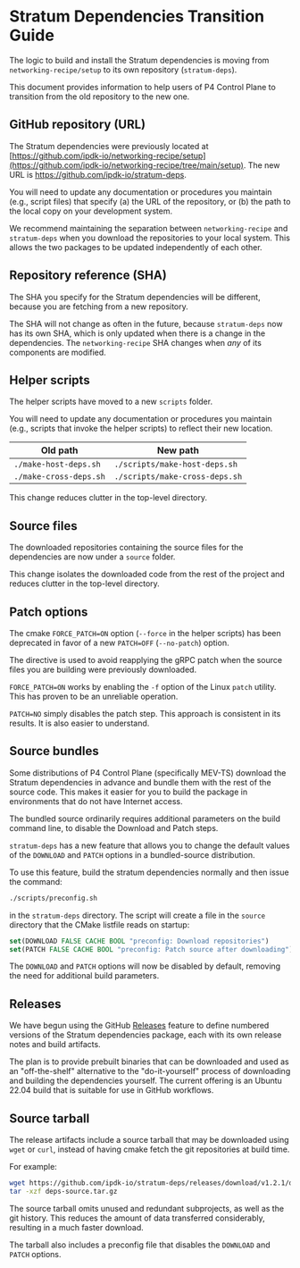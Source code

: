 # Stratum Dependencies Transition Guide

The logic to build and install the Stratum dependencies is moving from
`networking-recipe/setup` to its own repository (`stratum-deps`).

This document provides information to help users of P4 Control Plane
to transition from the old repository to the new one.

## GitHub repository (URL)

The Stratum dependencies were previously located at
[https://github.com/ipdk-io/networking-recipe/setup](https://github.com/ipdk-io/networking-recipe/tree/main/setup).
The new URL is <https://github.com/ipdk-io/stratum-deps>.

You will need to update any documentation or procedures you maintain (e.g.,
script files) that specify (a) the URL of the repository, or (b) the path to
the local copy on your development system.

We recommend maintaining the separation between `networking-recipe` and
`stratum-deps` when you download the repositories to your local system.
This allows the two packages to be updated independently of each other.

## Repository reference (SHA)

The SHA you specify for the Stratum dependencies will be different, because
you are fetching from a new repository.

The SHA will not change as often in the future, because `stratum-deps`
now has its own SHA, which is only updated when there is a change in the
dependencies.
The `networking-recipe` SHA changes when *any* of its components are
modified.

## Helper scripts

The helper scripts have moved to a new `scripts` folder.

You will need to update any documentation or procedures you maintain (e.g.,
scripts that invoke the helper scripts) to reflect their new location.

| Old path | New path |
| -------- | -------- |
| `./make-host-deps.sh`  | `./scripts/make-host-deps.sh`  |
| `./make-cross-deps.sh` | `./scripts/make-cross-deps.sh` |

This change reduces clutter in the top-level directory.

## Source files

The downloaded repositories containing the source files for the dependencies
are now under a `source` folder.

This change isolates the downloaded code from the rest of the project
and reduces clutter in the top-level directory.

## Patch options

The cmake `FORCE_PATCH=ON` option (`--force` in the helper scripts) has
been deprecated in favor of a new `PATCH=OFF` (`--no-patch`) option.

The directive is used to avoid reapplying the gRPC patch when the source
files you are building were previously downloaded.

`FORCE_PATCH=ON` works by enabling the `-f` option of the Linux `patch`
utility. This has proven to be an unreliable operation.

`PATCH=NO` simply disables the patch step. This approach is consistent
in its results. It is also easier to understand.

## Source bundles

Some distributions of P4 Control Plane (specifically MEV-TS)
download the Stratum dependencies in advance and bundle them with the
rest of the source code. This makes it easier for you to build the
package in environments that do not have Internet access.

The bundled source ordinarily requires additional parameters on the
build command line, to disable the Download and Patch steps.

`stratum-deps` has a new feature that allows you to change the default
values of the `DOWNLOAD` and `PATCH` options in a bundled-source
distribution.

To use this feature, build the stratum dependencies normally and then
issue the command:

```bash
./scripts/preconfig.sh
```

in the `stratum-deps` directory. The script will create a file in the
`source` directory that the CMake listfile reads on startup:

```cmake
set(DOWNLOAD FALSE CACHE BOOL "preconfig: Download repositories")
set(PATCH FALSE CACHE BOOL "preconfig: Patch source after downloading")
```

The `DOWNLOAD` and `PATCH` options will now be disabled by default,
removing the need for additional build parameters.

## Releases

We have begun using the GitHub
[Releases](https://github.com/ipdk-io/stratum-deps/releases)
feature to define numbered versions of the Stratum dependencies package, each
with its own release notes and build artifacts.

The plan is to provide prebuilt binaries that can be downloaded and used
as an "off-the-shelf" alternative to the "do-it-yourself" process of
downloading and building the dependencies yourself. The current offering
is an Ubuntu 22.04 build that is suitable for use in GitHub workflows.

## Source tarball

The release artifacts include a source tarball that may be downloaded
using `wget` or `curl`, instead of having cmake fetch the git repositories
at build time.

For example:

```bash
wget https://github.com/ipdk-io/stratum-deps/releases/download/v1.2.1/deps-source.tar.gz
tar -xzf deps-source.tar.gz
```

The source tarball omits unused and redundant subprojects, as well as
the git history. This reduces the amount of data transferred considerably,
resulting in a much faster download.

The tarball also includes a preconfig file that disables the `DOWNLOAD`
and `PATCH` options.
